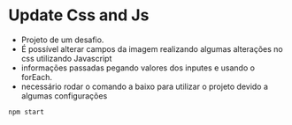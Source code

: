 # Update Css and Js
* Projeto de um desafio.
* É possível alterar campos da imagem realizando algumas alterações no css utilizando Javascript
* informações passadas pegando valores dos inputes e usando o forEach.
* necessário rodar o comando a baixo para utilizar o projeto devido a algumas configurações
```
npm start
```